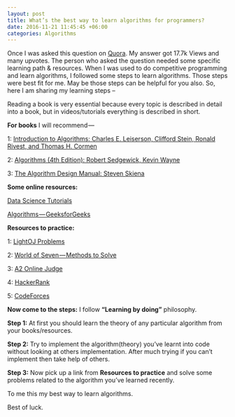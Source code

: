 ```yaml
---
layout: post
title: What’s the best way to learn algorithms for programmers?
date: 2016-11-21 11:45:45 +06:00
categories: Algorithms
---
```


Once I was asked this question on [Quora](https://www.quora.com/Whats-the-best-way-to-learn-algorithms-for-programmers). My answer got 17.7k Views and many upvotes. The person who asked the question needed some specific learning path & resources. When I was used to do competitive programming and learn algorithms, I followed some steps to learn algorithms. Those steps were best fit for me. May be those steps can be helpful for you also. So, here I am sharing my learning steps –

Reading a book is very essential because every topic is described in detail into a book, but in videos/tutorials everything is described in short.

**For books** I will recommend —

1: [Introduction to Algorithms: Charles E. Leiserson, Clifford Stein, Ronald Rivest, and Thomas H. Cormen](http://www.amazon.com/Introduction-Algorithms-Second-Edition-Thomas/dp/0262032937)

2: [Algorithms (4th Edition): Robert Sedgewick, Kevin Wayne](http://www.amazon.com/Algorithms-4th-Edition-Robert-Sedgewick/dp/032157351X)

3: [The Algorithm Design Manual: Steven Skiena](https://www.amazon.com/Algorithm-Design-Manual-Steven-Skiena/dp/1848000693)

**Some online resources:**

[Data Science Tutorials](https://www.topcoder.com/community/data-science/data-science-tutorials/)

[Algorithms — GeeksforGeeks](http://www.geeksforgeeks.org/fundamentals-of-algorithms/)

**Resources to practice:**

1: [LightOJ Problems](http://http//lightoj.com/volume_problemcategory.php)

2: [World of Seven — Methods to Solve](http://www.comp.nus.edu.sg/%7Estevenha/methodstosolve.html)

3: [A2 Online Judge](http://a2oj.com/Categories.jsp)

4: [HackerRank](https://www.hackerrank.com/domains)

5: [CodeForces](http://codeforces.com/problemset)

**Now come to the steps:**
I follow **“Learning by doing”** philosophy.

**Step 1:** At first you should learn the theory of any particular algorithm from your books/resources.

**Step 2:** Try to implement the algorithm(theory) you’ve learnt into code without looking at others implementation. After much trying if you can’t implement then take help of others.

**Step 3:** Now pick up a link from **Resources to practice** and solve some problems related to the algorithm you’ve learned recently.

To me this my best way to learn algorithms.

Best of luck.
